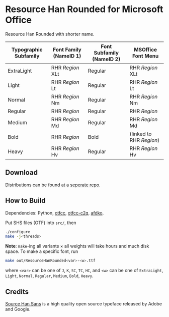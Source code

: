 # Resource Han Rounded for Microsoft Office

Resource Han Rounded with shorter name.

| Typographic Subfamily | Font Family (NameID 1) | Font Subfamily (NameID 2) | MSOffice Font Menu       |
| --------------------- | ---------------------- | ------------------------- | ------------------------ |
| ExtraLight            | RHR _Region_ XLt       | Regular                   | RHR _Region_ XLt         |
| Light                 | RHR _Region_ Lt        | Regular                   | RHR _Region_ Lt          |
| Normal                | RHR _Region_ Nm        | Regular                   | RHR _Region_ Nm          |
| Regular               | RHR _Region_           | Regular                   | RHR _Region_             |
| Medium                | RHR _Region_ Md        | Regular                   | RHR _Region_ Md          |
| Bold                  | RHR _Region_           | Bold                      | (linked to RHR _Region_) |
| Heavy                 | RHR _Region_ Hv        | Regular                   | RHR _Region_ Hv          |

## Download

Distributions can be found at a [seperate repo](https://github.com/CyanoHao/MSOffice-RHR/releases).

## How to Build

Dependencies: Python, [otfcc](https://github.com/caryll/otfcc), [otfcc-c2q](https://www.npmjs.com/package/otfcc-c2q), [afdko](https://pypi.org/project/afdko/).

Put SHS files (OTF) into `src/`, then
```bash
./configure
make -j<threads>
```

**Note**: `make`-ing all variants × all weights will take hours and much disk space. To make a specific font, run
```bash
make out/ResourceHanRounded<var>-<w>.ttf
```
where `<var>` can be one of `J`, `K`, `SC`, `TC`, `HC`, and `<w>` can be one of `ExtraLight`, `Light`, `Normal`, `Regular`, `Medium`, `Bold`, `Heavy`.

## Credits

[Source Han Sans](https://github.com/adobe-fonts/source-han-sans) is a high quality open source typeface released by Adobe and Google.
